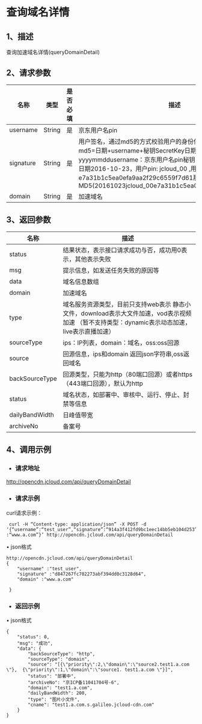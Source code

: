 # **查询域名详情**

## **1、描述**

查询加速域名详情(queryDomainDetail)

## **2、请求参数**

| **名称**  | **类型** | **是否必填** | **描述**                                                     |
| --------- | -------- | ------------ | ------------------------------------------------------------ |
| username  | String   | 是           | 京东用户名pin                                                |
| signature | String   | 是           | 用户签名，通过md5的方式校验用户的身份信息，保障信息安全。  md5=日期+username+秘钥SecretKey日期：格式为 yyyymmddusername：京东用户名pin秘钥：双方约定示例：比如当前日期2016-10-23，用户pin: jcloud_00 ,用户秘钥SecretKey   ：e7a31b1c5ea0efa9aa2f29c6559f7d61那签名为MD5(20161023jcloud_00e7a31b1c5ea0efa9aa2f29c6559f7d61) |
| domain    | String   | 是           | 加速域名                                                     |

 

## **3、返回参数**

| **名称**       | **描述**                                                     |
| -------------- | ------------------------------------------------------------ |
| status         | 结果状态，表示接口请求成功与否，成功用0表示，其他表示失败    |
| msg            | 提示信息，如发送任务失败的原因等                             |
| data           | 域名信息数组                                                 |
| domain         | 加速域名                                                     |
| type           | 域名服务资源类型，目前只支持web表示   静态小文件，download表示大文件加速，vod表示视频加速   （暂不支持类型：dynamic表示动态加速，live表示直播加速） |
| sourceType     | ips：IP列表，domain：域名，oss:oss回源                       |
| source         | 回源信息，ips和domain 返回json字符串,oss返回域名             |
| backSourceType | 回源类型，只能为http（80端口回源）或者https（443端口回源），默认为http |
| status         | 域名状态，如部署中、审核中、运行、停止、封禁等信息 |
| dailyBandWidth | 日峰值带宽 |
| archiveNo      | 备案号 |


 

## **4、调用示例**

- ### **请求地址**

http://opencdn.jcloud.com/api/queryDomainDetail

- ### **请求示例**

curl请求示例：

```
 curl -H “Content-type: application/json” -X POST -d ‘{“username”:“test_user”,“signature”:“914a3f412fd9bc1eec14bb5eb104d253”,“domain” :“www.a.com”}’ http://opencdn.jcloud.com/api/queryDomainDetail
```

•        json格式

```
http://opencdn.jcloud.com/api/queryDomainDetail
{
    "username" :"test_user",
    "signature" :"d847267fc702273abf394dd0c3128d64",
    "domain" :"www.a.com"
    
 }
```

- ### **返回示例**

•        json格式

```
{
    "status": 0,
    "msg": "成功",
    "data": {
        "backSourceType": "http",
        "sourceType": "domain",
        "source": "[{\"priority\":2,\"domain\":\"source2.test1.a.com \"},  {\"priority\":1,\"domain\":\"source1. test1.a.com \"}]",
        "status": "部署中",
        "archiveNo": "京ICP备11041704号-6",
        "domain": "test1.a.com",
        "dailyBandWidth": 200,
        "type": "图片小文件",
        "cname": "test1.a.com.s.galileo.jcloud-cdn.com"
    }
}
```

 
